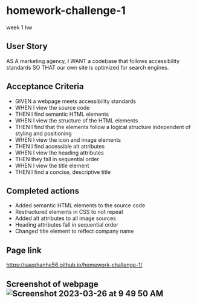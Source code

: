 # homework-challenge-1
week 1 hw


## User Story
AS A marketing agency, I WANT a codebase that follows accessibility standards SO THAT our own site is optimized for search engines.


## Acceptance Criteria
* GIVEN a webpage meets accessibility standards
* WHEN I view the source code
* THEN I find semantic HTML elements
* WHEN I view the structure of the HTML elements
* THEN I find that the elements follow a logical structure independent of styling and positioning
* WHEN I view the icon and image elements
* THEN I find accessible alt attributes
* WHEN I view the heading attributes
* THEN they fall in sequential order
* WHEN I view the title element
* THEN I find a concise, descriptive title

## Completed actions
* Added semantic HTML elements to the source code
* Restructured elements in CSS to not repeat
* Added alt attributes to all image sources
* Heading attributes fall in sequential order
* Changed title element to reflect company name

## Page link
https://saephanhe56.github.io/homework-challenge-1/

## Screenshot of webpage![Screenshot 2023-03-26 at 9 49 50 AM](https://user-images.githubusercontent.com/127634240/227792020-af057674-4b3c-4d29-9284-b524e69ebe85.png)

